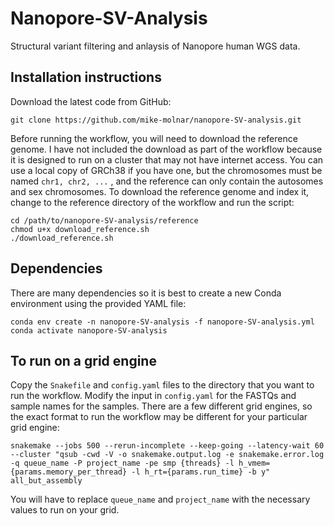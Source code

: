 # Nanopore-SV-Analysis
Structural variant filtering and anlaysis of Nanopore human WGS data.

## Installation instructions

Download the latest code from GitHub:

```
git clone https://github.com/mike-molnar/nanopore-SV-analysis.git
```

Before running the workflow, you will need to download the reference genome. I have not included the download as part of the workflow because it is designed to run on a cluster that may not have internet access.  You can use a local copy of GRCh38 if you have one, but the chromosomes must be named `chr1, chr2, ...` , and the reference can only contain the autosomes and sex chromosomes. To download the reference genome and index it, change to the reference directory of the workflow and run the script:

```
cd /path/to/nanopore-SV-analysis/reference
chmod u+x download_reference.sh
./download_reference.sh
```

## Dependencies

There are many dependencies so it is best to create a new Conda environment using the provided YAML file:

```
conda env create -n nanopore-SV-analysis -f nanopore-SV-analysis.yml
conda activate nanopore-SV-analysis
```

## To run on a grid engine

Copy the `Snakefile` and `config.yaml` files to the directory that you want to run the workflow. Modify the input in `config.yaml` for the FASTQs and sample names for the samples. There are a few different grid engines, so the exact format to run the workflow may be different for your particular grid engine:

```
snakemake --jobs 500 --rerun-incomplete --keep-going --latency-wait 60 --cluster "qsub -cwd -V -o snakemake.output.log -e snakemake.error.log -q queue_name -P project_name -pe smp {threads} -l h_vmem={params.memory_per_thread} -l h_rt={params.run_time} -b y" all_but_assembly
```

You will have to replace `queue_name` and `project_name` with the necessary values to run on your grid.
